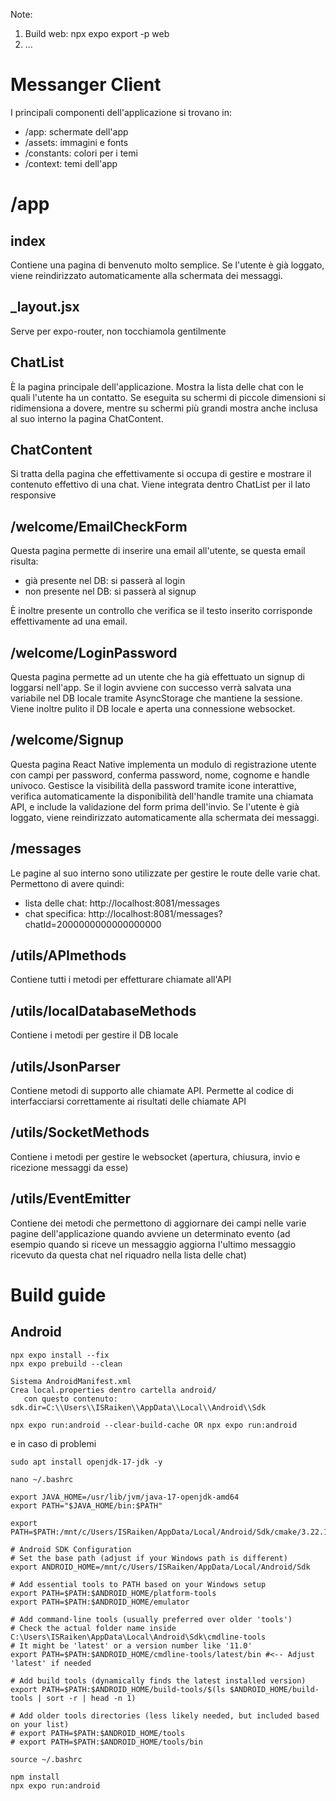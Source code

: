 

Note:
1) Build web: npx expo export -p web
2) ...

# Messanger Client

I principali componenti dell'applicazione si trovano in:

 - /app: schermate dell'app
 - /assets: immagini e fonts
 - /constants: colori per i temi
 - /context: temi dell'app

# /app

## index
Contiene una pagina di benvenuto molto semplice. Se l'utente è già loggato, viene reindirizzato automaticamente alla schermata dei messaggi.

## _layout.jsx
Serve per expo-router, non tocchiamola gentilmente

## ChatList
È la pagina principale dell'applicazione. Mostra la lista delle chat con le quali l'utente ha un contatto. Se eseguita su schermi di piccole dimensioni si ridimensiona a dovere, mentre su schermi più grandi mostra anche inclusa al suo interno la pagina ChatContent.

## ChatContent
Si tratta della pagina che effettivamente si occupa di gestire e mostrare il contenuto effettivo di una chat. Viene integrata dentro ChatList per il lato responsive

## /welcome/EmailCheckForm
Questa pagina permette di inserire una email all'utente, se questa email risulta:

 - già presente nel DB: si passerà al login
 - non presente nel DB: si passerà al signup

È inoltre presente un controllo che verifica se il testo inserito corrisponde effettivamente ad una email.

## /welcome/LoginPassword
Questa pagina permette ad un utente che ha già effettuato un signup di loggarsi nell'app.
Se il login avviene con successo verrà salvata una variabile nel DB locale tramite AsyncStorage che mantiene la sessione. Viene inoltre pulito il DB locale e aperta una connessione websocket.

## /welcome/Signup
Questa pagina React Native implementa un modulo di registrazione utente con campi per password, conferma password, nome, cognome e handle univoco. Gestisce la visibilità della password tramite icone interattive, verifica automaticamente la disponibilità dell'handle tramite una chiamata API, e include la validazione del form prima dell'invio. Se l'utente è già loggato, viene reindirizzato automaticamente alla schermata dei messaggi.

## /messages
Le pagine al suo interno sono utilizzate per gestire le route delle varie chat. Permettono di avere quindi:

 - lista delle chat: http://localhost:8081/messages
 - chat specifica: http://localhost:8081/messages?chatId=2000000000000000000

## /utils/APImethods
Contiene tutti i metodi per effetturare chiamate all'API

## /utils/localDatabaseMethods
Contiene i metodi per gestire il DB locale

## /utils/JsonParser
Contiene metodi di supporto alle chiamate API. Permette al codice di interfacciarsi correttamente ai risultati delle chiamate API

## /utils/SocketMethods
Contiene i metodi per gestire le websocket (apertura, chiusura, invio e ricezione messaggi da esse)

## /utils/EventEmitter
Contiene dei metodi che permettono di aggiornare dei campi nelle varie pagine dell'applicazione quando avviene un determinato evento (ad esempio quando si riceve un messaggio aggiorna l'ultimo messaggio ricevuto da questa chat nel riquadro nella lista delle chat)

# Build guide

## Android

```
npx expo install --fix
npx expo prebuild --clean

Sistema AndroidManifest.xml
Crea local.properties dentro cartella android/ 
   con questo contenuto: sdk.dir=C:\\Users\\ISRaiken\\AppData\\Local\\Android\\Sdk

npx expo run:android --clear-build-cache OR npx expo run:android
```

e in caso di problemi

```
sudo apt install openjdk-17-jdk -y

nano ~/.bashrc

export JAVA_HOME=/usr/lib/jvm/java-17-openjdk-amd64
export PATH="$JAVA_HOME/bin:$PATH"

export PATH=$PATH:/mnt/c/Users/ISRaiken/AppData/Local/Android/Sdk/cmake/3.22.1/bin

# Android SDK Configuration
# Set the base path (adjust if your Windows path is different)
export ANDROID_HOME=/mnt/c/Users/ISRaiken/AppData/Local/Android/Sdk

# Add essential tools to PATH based on your Windows setup
export PATH=$PATH:$ANDROID_HOME/platform-tools
export PATH=$PATH:$ANDROID_HOME/emulator

# Add command-line tools (usually preferred over older 'tools')
# Check the actual folder name inside C:\Users\ISRaiken\AppData\Local\Android\Sdk\cmdline-tools
# It might be 'latest' or a version number like '11.0'
export PATH=$PATH:$ANDROID_HOME/cmdline-tools/latest/bin #<-- Adjust 'latest' if needed

# Add build tools (dynamically finds the latest installed version)
export PATH=$PATH:$ANDROID_HOME/build-tools/$(ls $ANDROID_HOME/build-tools | sort -r | head -n 1)

# Add older tools directories (less likely needed, but included based on your list)
# export PATH=$PATH:$ANDROID_HOME/tools
# export PATH=$PATH:$ANDROID_HOME/tools/bin

source ~/.bashrc

npm install
npx expo run:android
```